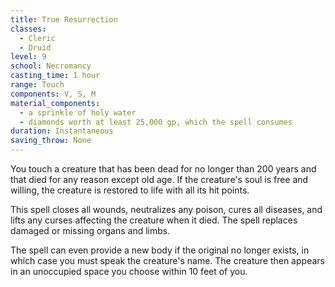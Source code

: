 ```yaml
---
title: True Resurrection
classes:
  - Cleric
  - Druid
level: 9
school: Necromancy
casting_time: 1 hour
range: Touch
components: V, S, M
material_components:
  - a sprinkle of holy water
  - diamonds worth at least 25,000 gp, which the spell consumes
duration: Instantaneous
saving_throw: None
---
```


You touch a creature that has been dead for no longer than 200 years and that died for any reason except old age. If the creature's soul is free and willing, the creature is restored to life with all its hit points.

This spell closes all wounds, neutralizes any poison, cures all diseases, and lifts any curses affecting the creature when it died. The spell replaces damaged or missing organs and limbs.

The spell can even provide a new body if the original no longer exists, in which case you must speak the creature's name. The creature then appears in an unoccupied space you choose within 10 feet of you.
